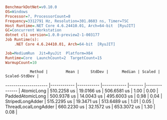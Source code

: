 ``` ini

BenchmarkDotNet=v0.10.0
OS=Windows
Processor=?, ProcessorCount=8
Frequency=3312791 Hz, Resolution=301.8603 ns, Timer=TSC
Host Runtime=.NET Core 4.6.24410.01, Arch=64-bit  [RyuJIT]
GC=Concurrent Workstation
dotnet cli version=1.0.0-preview2-1-003177
Job Runtime(s):
	.NET Core 4.6.24410.01, Arch=64-bit  [RyuJIT]

Job=MediumRun  Jit=RyuJit  Platform=X64  
Runtime=Core  LaunchCount=2  TargetCount=15  
WarmupCount=10  

```
               Method |        Mean |     StdDev |      Median | Scaled | Scaled-StdDev |
--------------------- |------------ |----------- |------------ |------- |-------------- |
           AtomicLong | 510.2258 us | 19.0166 us | 506.6581 us |   1.00 |          0.00 |
     PaddedAtomicLong | 500.9378 us | 14.0043 us | 495.6003 us |   0.98 |          0.04 |
     StripedLongAdder | 515.2295 us | 19.3471 us | 513.6489 us |   1.01 |          0.05 |
 ThreadLocalLongAdder | 660.2230 us | 32.1572 us | 653.3072 us |   1.30 |          0.08 |
